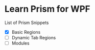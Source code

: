 # Learn Prism for WPF

List of Prism Snippets
* [X]  Basic Regions
* [ ]  Dynamic Tab Regions
* [ ]  Modules
